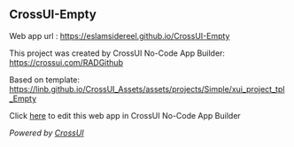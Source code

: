 ## CrossUI-Empty
Web app url : https://eslamsidereel.github.io/CrossUI-Empty

This project was created by CrossUI No-Code App Builder: https://crossui.com/RADGithub

Based on template: https://linb.github.io/CrossUI_Assets/assets/projects/Simple/xui_project_tpl_Empty

Click [here](https://crossui.com/RADGithub/#!from=github&owner=eslamsidereel&repo=CrossUI-Empty) to edit this web app in CrossUI No-Code App Builder

<i>Powered by [CrossUI](https://crossui.com)</i>
